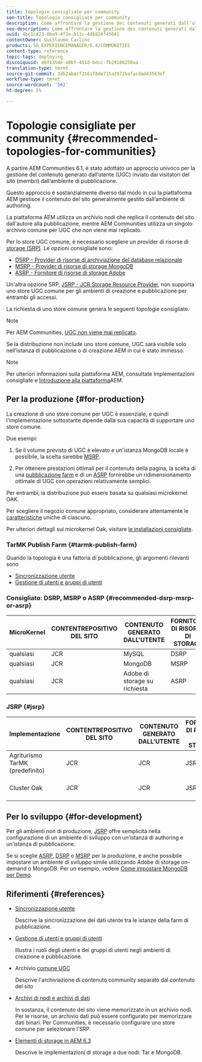 ```yaml
---
title: Topologie consigliate per community
seo-title: Topologie consigliate per community
description: Come affrontare la gestione dei contenuti generati dall’utente (UGC)
seo-description: Come affrontare la gestione dei contenuti generati dall’utente (UGC)
uuid: 4bc1c423-0ba9-4f2e-b11c-4d6824f45641
contentOwner: Guillaume Carlino
products: SG_EXPERIENCEMANAGER/6.4/COMMUNITIES
content-type: reference
topic-tags: deploying
discoiquuid: 46f135de-a0bf-451d-bdcc-fb29188250aa
translation-type: tm+mt
source-git-commit: 3db2abacf2161f8de715a2972bafacdad43563ef
workflow-type: tm+mt
source-wordcount: '562'
ht-degree: 1%

---
```



# Topologie consigliate per community {#recommended-topologies-for-communities}

A partire  AEM Communities 6.1, è stato adottato un approccio univoco per la gestione del contenuto generato dall’utente (UGC) inviato dai visitatori del sito (membri) dall’ambiente di pubblicazione.

Questo approccio è sostanzialmente diverso dal modo in cui la piattaforma AEM gestisce il contenuto del sito generalmente gestito dall’ambiente di authoring.

La piattaforma AEM utilizza un archivio nodi che replica il contenuto del sito dall&#39;autore alla pubblicazione, mentre  AEM Communities utilizza un singolo archivio comune per UGC che non viene mai replicato.

Per lo store UGC comune, è necessario scegliere un provider di risorse di [storage (SRP)](working-with-srp.md). Le opzioni consigliate sono:

* [DSRP - Provider di risorse di archiviazione del database relazionale](dsrp.md)
* [MSRP - Provider di risorse di storage MongoDB](msrp.md)
* [ASRP - Fornitore di risorse di storage  Adobe](asrp.md)

Un&#39;altra opzione SRP, [JSRP - JCR Storage Resource Provider](jsrp.md), non supporta uno store UGC comune per gli ambienti di creazione e pubblicazione per entrambi gli accessi.

La richiesta di uno store comune genera le seguenti topologie consigliate.

>[!NOTE]
>
>Per  AEM Communities, [UGC non viene mai replicato](working-with-srp.md#ugc-never-replicated).
>
>Se la distribuzione non include uno store [](working-with-srp.md)comune, UGC sarà visibile solo nell’istanza di pubblicazione o di creazione AEM in cui è stato immesso.

>[!NOTE]
>
>Per ulteriori informazioni sulla piattaforma AEM, consultate Implementazioni [](../../help/sites-deploying/recommended-deploys.md) consigliate e [Introduzione alla piattaforma](../../help/sites-deploying/data-store-config.md)AEM.

## Per la produzione {#for-production}

La creazione di uno store comune per UGC è essenziale, e quindi l&#39;implementazione sottostante dipende dalla sua capacità di supportare uno store comune.

Due esempi:

1) Se il volume previsto di UGC è elevato e un&#39;istanza MongoDB locale è possibile, la scelta sarebbe [MSRP](msrp.md).

2) Per ottenere prestazioni ottimali per il contenuto della pagina, la scelta di una [pubblicazione farm](../../help/sites-deploying/recommended-deploys.md#tarmk-farm) e di un [ASRP](asrp.md) fornirebbe un ridimensionamento ottimale di UGC con operazioni relativamente semplici.

Per entrambi, la distribuzione può essere basata su qualsiasi microkernel OAK.

Per scegliere il negozio comune appropriato, considerare attentamente le [caratteristiche](working-with-srp.md#characteristics-of-srp-options) uniche di ciascuno.

Per ulteriori dettagli sui microkernel Oak, visitare [le installazioni consigliate](../../help/sites-deploying/recommended-deploys.md).

### TarMK Publish Farm {#tarmk-publish-farm}

Quando la topologia è una fattoria di pubblicazione, gli argomenti rilevanti sono

* [Sincronizzazione utente](sync.md)
* [Gestione di utenti e gruppi di utenti](users.md)

### Consigliato: DSRP, MSRP o ASRP {#recommended-dsrp-msrp-or-asrp}

| MicroKernel | CONTENTREPOSITIVO DEL SITO | CONTENUTO GENERATO DALL&#39;UTENTE | FORNITORE DI RISORSE DI STORAGE | STORE COMUNE |
|-------------|------------------------|----------------------------------|---------------------------|---------------|
| qualsiasi | JCR | MySQL | DSRP | Sì |
| qualsiasi | JCR | MongoDB | MSRP | Sì |
| qualsiasi | JCR |  Adobe di storage su richiesta | ASRP | Sì |

### JSRP {#jsrp}


| Implementazione | CONTENTREPOSITIVO DEL SITO | CONTENUTO GENERATO DALL&#39;UTENTE | FORNITORE DI RISORSE DI STORAGE | STORE COMUNE |
|----------------------|------------------------|----------------------------------|---------------------------|---------------------------------|
| Agriturismo TarMK (predefinito) | JCR | JCR | JSRP | No |
| Cluster Oak | JCR | JCR | JSRP | Sì solo per ambiente di pubblicazione |

## Per lo sviluppo {#for-development}

Per gli ambienti non di produzione, [JSRP](jsrp.md) offre semplicità nella configurazione di un ambiente di sviluppo con un’istanza di authoring e un’istanza di pubblicazione.

Se si sceglie [ASRP](asrp.md), [DSRP](dsrp.md) o [MSRP](msrp.md) per la produzione, è anche possibile impostare un ambiente di sviluppo simile utilizzando  Adobe di storage on-demand o MongoDB. Per un esempio, vedere [Come impostare MongoDB per Demo](demo-mongo.md).

## Riferimenti {#references}

* [Sincronizzazione utente](sync.md)

   Descrive la sincronizzazione dei dati utente tra le istanze della farm di pubblicazione.

* [Gestione di utenti e gruppi di utenti](users.md)

   Illustra i ruoli degli utenti e dei gruppi di utenti negli ambienti di creazione e pubblicazione.

* Archivio [comune UGC](working-with-srp.md)

   Descrive l&#39;archiviazione di contenuto community separato dal contenuto del sito

* [Archivi di nodi e archivi di dati](../../help/sites-deploying/data-store-config.md)

   In sostanza, il contenuto del sito viene memorizzato in un archivio nodi. Per le risorse, un archivio dati può essere configurato per memorizzare dati binari. Per Communities, è necessario configurare uno store comune per selezionare l&#39;SRP.

* [Elementi di storage in AEM 6.3](../../help/sites-deploying/storage-elements-in-aem-6.md)

   Descrive le implementazioni di storage a due nodi: Tar e MongoDB.
